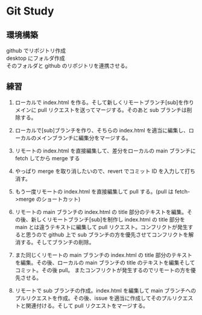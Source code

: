 # Git Study

## 環境構築

github でリポジトリ作成<br>
desktop にフォルダ作成<br>
そのフォルダと github のリポジトリを連携させる。

## 練習

1. ローカルで index.html を作る。そして新しくリモートブランチ[sub]を作りメインに pull リクエストを送ってマージする。そのあと sub ブランチは削除する。

2. ローカルで[sub]ブランチを作り、そちらの index.html を適当に編集し、ローカルのメインブランチに編集分をマージする。

3. リモートの index.html を直接編集して、差分をローカルの main ブランチに fetch してから merge する

4. やっぱり merge を取り消したいので、revert でコミット ID を入力して打ち消す。

5. もう一度リモートの index.html を直接編集して pull する。(pull は fetch->merge のショートカット)
6. リモートの main ブランチの index.html の title 部分のテキストを編集。その後、新しくリモートブランチ[sub]を制作し index.html の title 部分を main とは違うテキストに編集して pull リクエスト。コンフリクトが発生すると思うので github 上で sub ブランチの方を優先させてコンフリクトを解消する。そしてブランチの削除。

7. また同じくリモートの main ブランチの index.html の title 部分のテキストを編集。その後、ローカルの main ブランチの title のテキストを編集そしてコミット。その後 pull。
   またコンフリクトが発生するのでリモートの方を優先させる。

8. リモートで sub ブランチの作成。index.html を編集して main ブランチへのプルリクエストを作成。その後、issue を適当に作成してそのプルリクエストと関連付ける。そして pull リクエストをマージする。
